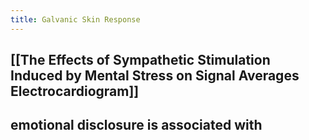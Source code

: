 ```yaml
---
title: Galvanic Skin Response
---
```


## [[The Effects of Sympathetic Stimulation Induced by Mental Stress on Signal Averages Electrocardiogram]]
## emotional disclosure is associated with